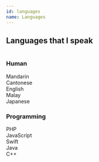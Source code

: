 ```yaml
---
id: languages
name: Languages
---
```


<section>

<h2>Languages that I speak</h2>

<div class="row">
   <div class="column">
    <h3><span>Human</span></h3>
    <div class="row">
      <div class="column">
        Mandarin
      </div>
      <div class="column">
        <i class="fas fa-circle fa-xs" aria-hidden="true"></i>
        <i class="fas fa-circle fa-xs" aria-hidden="true"></i>      
        <i class="fas fa-circle fa-xs" aria-hidden="true"></i>      
        <i class="fas fa-circle fa-xs" aria-hidden="true"></i>      
        <i class="fas fa-circle fa-xs" aria-hidden="true"></i>      
      </div>
    </div>
    <div class="row">
      <div class="column">
        Cantonese
      </div>
      <div class="column">
        <i class="fas fa-circle fa-xs" aria-hidden="true"></i>
        <i class="fas fa-circle fa-xs" aria-hidden="true"></i>      
        <i class="fas fa-circle fa-xs" aria-hidden="true"></i>      
        <i class="fas fa-circle fa-xs" aria-hidden="true"></i>      
        <i class="fas fa-circle fa-xs" aria-hidden="true"></i>      
      </div>
    </div>
    <div class="row">
      <div class="column">
        English
      </div>
      <div class="column">
        <i class="fas fa-circle fa-xs" aria-hidden="true"></i>
        <i class="fas fa-circle fa-xs" aria-hidden="true"></i>      
        <i class="fas fa-circle fa-xs" aria-hidden="true"></i>      
        <i class="fas fa-circle fa-xs" aria-hidden="true"></i> 
        <i class="fas fa-adjust fa-xs" aria-hidden="true"></i>      
      </div>
    </div>
    <div class="row">
      <div class="column">
        Malay
      </div>
      <div class="column">
        <i class="fas fa-circle fa-xs" aria-hidden="true"></i>
        <i class="fas fa-circle fa-xs" aria-hidden="true"></i>      
        <i class="fas fa-circle fa-xs" aria-hidden="true"></i>      
        <i class="far fa-circle fa-xs" aria-hidden="true"></i>      
        <i class="far fa-circle fa-xs" aria-hidden="true"></i>         
      </div>
    </div>
    <div class="row">
      <div class="column">
        Japanese
      </div>
      <div class="column">
        <i class="fas fa-circle fa-xs" aria-hidden="true"></i>
        <i class="fas fa-circle fa-xs" aria-hidden="true"></i>      
        <i class="fas fa-circle fa-xs" aria-hidden="true"></i>      
        <i class="far fa-circle fa-xs" aria-hidden="true"></i>      
        <i class="far fa-circle fa-xs" aria-hidden="true"></i>        
      </div>
    </div>
  </div>  
  <div class="column">
    <h3><span>Programming</span></h3>
    <div class="row">
      <div class="column">
        PHP
      </div>
      <div class="column">
        <div class="bar">
          <div class="skill php"></div>
        </div>    
      </div>
    </div>
    <div class="row">
      <div class="column">
        JavaScript
      </div>
      <div class="column">
        <div class="bar">
          <div class="skill javascript"></div>
        </div>    
      </div>
    </div>
    <div class="row">
      <div class="column">
        Swift
      </div>
      <div class="column">
        <div class="bar">
          <div class="skill swift"></div>
        </div>    
      </div>
    </div>
    <div class="row">
      <div class="column">
        Java
      </div>
      <div class="column">
        <div class="bar">
          <div class="skill java"></div>
        </div>    
      </div>
    </div>
    <div class="row">
      <div class="column">
        C++
      </div>
      <div class="column">
        <div class="bar">
          <div class="skill c-plus-plus"></div>
        </div>    
      </div>
    </div>
  </div>    
</div>
</section>